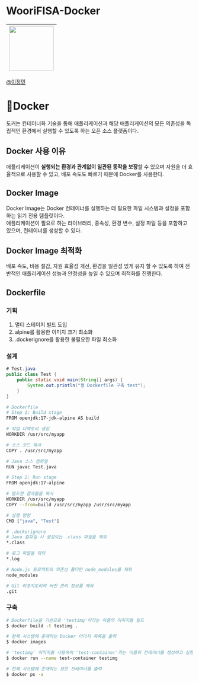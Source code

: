 # WooriFISA-Docker

|<img src="https://avatars.githubusercontent.com/u/82391356?v=4" width="120" height="120"/>|
|:-:|
[@이정민](https://github.com/jjeong1015) 

# :shark:Docker
도커는 컨테이너화 기술을 통해 애플리케이션과 해당 애플리케이션의 모든 의존성을 독립적인 환경에서 실행할 수 있도록 하는 오픈 소스 플랫폼이다.

## Docker 사용 이유
애플리케이션이 **실행되는 환경과 관계없이 일관된 동작을 보장**할 수 있으며 자원을 더 효율적으로 사용할 수 있고, 배포 속도도 빠르기 때문에 Docker를 사용한다.

## Docker Image
Docker Image는 Docker 컨테이너를 실행하는 데 필요한 파일 시스템과 설정을 포함하는 읽기 전용 템플릿이다.<br>
애플리케이션이 필요로 하는 라이브러리, 종속성, 환경 변수, 설정 파일 등을 포함하고 있으며, 컨테이너를 생성할 수 있다.

## Docker Image 최적화
배포 속도, 비용 절감, 자원 효율성 개선, 환경을 일관성 있게 유지 할 수 있도록 하여 전반적인 애플리케이션 성능과 안정성을 높일 수 있으며 최적화를 진행한다.

## Dockerfile

### 기획
1. 멀티 스테이지 빌드 도입
2. alpine를 활용한 이미지 크기 최소화
3. .dockerignore를 활용한 불필요한 파일 최소화

### 설계
```java
# Test.java
public class Test {
    public static void main(String[] args) {
        System.out.println("쩡 Dockerfile 구축 test");
    }
}
```
```bash
# Dockerfile
# Step 1: Build stage
FROM openjdk:17-jdk-alpine AS build

# 작업 디렉토리 생성
WORKDIR /usr/src/myapp

# 소스 코드 복사
COPY . /usr/src/myapp

# Java 소스 컴파일
RUN javac Test.java

# Step 2: Run stage
FROM openjdk:17-alpine

# 빌드한 결과물을 복사
WORKDIR /usr/src/myapp
COPY --from=build /usr/src/myapp /usr/src/myapp

# 실행 명령
CMD ["java", "Test"]
```
```bash
# .dockerignore
# Java 컴파일 시 생성되는 .class 파일을 제외
*.class

# 로그 파일을 제외
*.log

# Node.js 프로젝트의 의존성 폴더인 node_modules를 제외
node_modules

# Git 리포지토리의 버전 관리 정보를 제외
.git
```

### 구축
```bash
# Dockerfile을 기반으로 'testimg'이라는 이름의 이미지를 빌드
$ docker build -t testimg .

# 현재 시스템에 존재하는 Docker 이미지 목록을 출력
$ docker images

# 'testimg' 이미지를 사용하여 'test-container'라는 이름의 컨테이너를 생성하고 실행
$ docker run --name test-container testimg

# 현재 시스템에 존재하는 모든 컨테이너를 출력
$ docker ps -a
```
